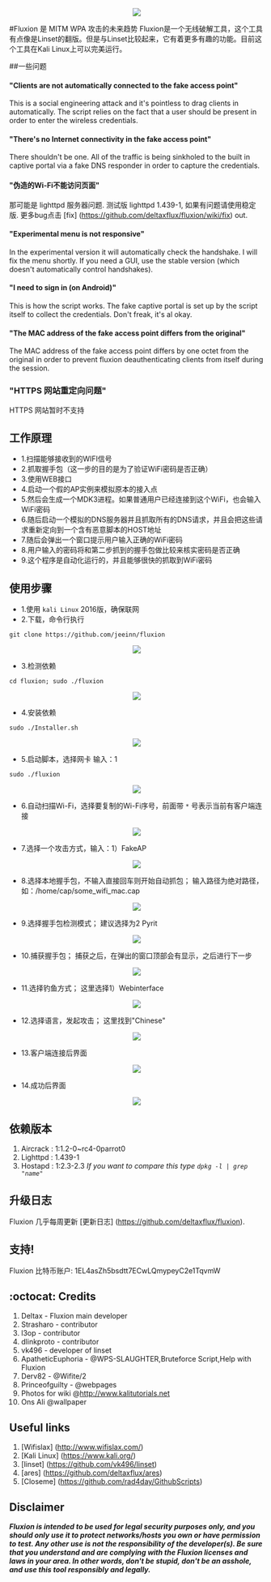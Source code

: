 <p align="center"><img src="https://github.com/deltaxflux/fluxion/blob/master/logos/logo1.jpg?raw=true" /></p>
#Fluxion 是 MITM WPA 攻击的未来趋势
Fluxion是一个无线破解工具，这个工具有点像是Linset的翻版。但是与Linset比较起来，它有着更多有趣的功能。目前这个工具在Kali Linux上可以完美运行。

##一些问题

#### "Clients are not automatically connected to the fake access point"
This is a social engineering attack and it's pointless to drag clients in automatically. The script relies on the fact that a user should be present in order to enter the wireless credentials.

#### "There's no Internet connectivity in the fake access point"
There shouldn't be one. All of the traffic is being sinkholed to the built in captive portal via a fake DNS responder in order to capture the credentials.

#### "伪造的Wi-Fi不能访问页面"
那可能是 lighttpd 服务器问题. 测试版 lighttpd 1.439-1, 如果有问题请使用稳定版. 更多bug点击 [fix] (https://github.com/deltaxflux/fluxion/wiki/fix) out.

#### "Experimental menu is not responsive"
In the experimental version it will automatically check the handshake. I will fix the menu shortly. If you need a GUI, use the stable version (which doesn't automatically control handshakes).

#### "I need to sign in (on Android)"
This is how the script works. The fake captive portal is set up by the script itself to collect the credentials. Don't freak, it's al okay.

#### "The MAC address of the fake access point differs from the original"
The MAC address of the fake access point differs by one octet from the original in order to prevent fluxion deauthenticating clients from itself during the session. 

### "HTTPS 网站重定向问题"
HTTPS 网站暂时不支持

## 工作原理
* 1.扫描能够接收到的WIFI信号
* 2.抓取握手包（这一步的目的是为了验证WiFi密码是否正确）
* 3.使用WEB接口
* 4.启动一个假的AP实例来模拟原本的接入点
* 5.然后会生成一个MDK3进程。如果普通用户已经连接到这个WiFi，也会输入WiFi密码
* 6.随后启动一个模拟的DNS服务器并且抓取所有的DNS请求，并且会把这些请求重新定向到一个含有恶意脚本的HOST地址
* 7.随后会弹出一个窗口提示用户输入正确的WiFi密码
* 8.用户输入的密码将和第二步抓到的握手包做比较来核实密码是否正确
* 9.这个程序是自动化运行的，并且能够很快的抓取到WiFi密码

## 使用步骤

* 1.使用 `kali Linux` 2016版，确保联网
* 2.下载，命令行执行
```
git clone https://github.com/jeeinn/fluxion
```
<p align="center"><img src="https://camo.githubusercontent.com/b8f731d08542e0ac9a18c3bbe3794c642085b507/68747470733a2f2f342e62702e626c6f6773706f742e636f6d2f2d5442422d4d4a46383379342f563737594c304156564e492f41414141414141414271302f705061392d2d73666f53494a6f356a5a78733261536e666c514939326168464e51434c63422f73313630302f466c7578696f6e2532424769746875622e706e67" /></p>

* 3.检测依赖
```
cd fluxion; sudo ./fluxion
```
<p align="center"><img src="https://camo.githubusercontent.com/20f0cddf1b64213b1f194416ded7f6350e15d607/68747470733a2f2f312e62702e626c6f6773706f742e636f6d2f2d506a5a4c7a4737725641552f563737582d5a48465a47492f41414141414141414271772f485a78516e305035714f383762754b55674b666b5250784f4578544e3635774377434c63422f73313630302f466c7578696f6e253242636865636b253242646570656e64656e636965732e706e67" /></p>

* 4.安装依赖
```
sudo ./Installer.sh
```
<p align="center"><img src="https://camo.githubusercontent.com/3e8d792d4fe1c491d286b158c7169b63b86d14b7/68747470733a2f2f312e62702e626c6f6773706f742e636f6d2f2d39457858502d67643478732f563737596e6939654a47492f41414141414141414272412f2d5f666c41704a6866466356673947464e4a6354456d7161353736574935785251434c63422f73313630302f466c7578696f6e25324242756767792532426170742d676574253242322e706e67" /></p>

* 5.启动脚本，选择网卡 输入：1
```
sudo ./fluxion
```
<p align="center"><img src="https://camo.githubusercontent.com/cd9b9adb4c12e51bb26e2f710fb56e33134c5635/68747470733a2f2f342e62702e626c6f6773706f742e636f6d2f2d616e5974766f53575a44552f563737747973316f3774492f41414141414141414272772f6c383461747838376f4f346c5742636a70746d63764b4c356769474b79624a5451434c63422f73313630302f312532422d25324243686f6f73652532426e6574776f726b253242416461707465722e706e67" /></p>

* 6.自动扫描Wi-Fi，选择要复制的Wi-Fi序号，前面带 `*` 号表示当前有客户端连接
<p align="center"><img src="https://camo.githubusercontent.com/990af93e08db4bdf3011797a1c00100b0336ad0c/68747470733a2f2f322e62702e626c6f6773706f742e636f6d2f2d637850574c4631425663552f563737747a5576565066492f41414141414141414272302f62696b4e6174667962436f526b6e30304933446a37634952364c2d647743695277434c63422f73313630302f332532422d25324243686f6f73652532427468652532427461726765742e706e67" /></p>

* 7.选择一个攻击方式，输入：1）FakeAP
<p align="center"><img src="https://camo.githubusercontent.com/d4957428ebb1c3576292ffbe68598944ea63418c/68747470733a2f2f322e62702e626c6f6773706f742e636f6d2f2d7262616f45736d494a50302f56373774304434463554492f41414141414141414273412f345065716c49545a7754672d472d336a7948635035336b346833685f41526f7241434c63422f73313630302f342d53656c65637425324261747461636b2e706e67" /></p>

* 8.选择本地握手包，不输入直接回车则开始自动抓包；
输入路径为绝对路径，如：/home/cap/some_wifi_mac.cap
<p align="center"><img src="https://camo.githubusercontent.com/2b7f894cfb7b532c7d2bbe3fef5d29d62a774e49/68747470733a2f2f332e62702e626c6f6773706f742e636f6d2f2d794a52777559785f454a772f563737743050426e4949492f41414141414141414273492f4a444a774658624a6f4c67795562797155466c416a37386d51334b416a714b7241434c63422f73313630302f352d48616e647368616b65253242537465702e706e67" /></p>

* 9.选择握手包检测模式；
建议选择为2 Pyrit
<p align="center"><img src="https://camo.githubusercontent.com/43bb8d83ed5a59c22fc00ad4a8ae1461809509fb/68747470733a2f2f342e62702e626c6f6773706f742e636f6d2f2d554e546d4b6a722d4a354d2f56373774304752775a34492f41414141414141414273452f496b3648306f306c4259596a664e557a3376565358674a41354d434b6430423667434c63422f73313630302f362532422d25324253656c656374253242746f6f6c253242616972637261636b2d6e672e706e67" /></p>

* 10.捕获握手包；
捕获之后，在弹出的窗口顶部会有显示，之后进行下一步
<p align="center"><img src="https://camo.githubusercontent.com/c10cf5201c511d3885dfc8045c41e23f454f3eb4/68747470733a2f2f342e62702e626c6f6773706f742e636f6d2f2d67354375746d50367137552f56373774306768554458492f414141414141414142734d2f5435793577345268797041526a347a644978346c546a7a30743237355a6c386241434c63422f73313630302f372532422d25324248616e647368616b652532426361707475726564253235324325324263686f6f7365253242636865636b25324268616e647368616b652e706e67" /></p>

* 11.选择钓鱼方式；
这里选择1）Webinterface
<p align="center"><img src="https://camo.githubusercontent.com/aca0d9c96ec6c888fea54d4fcef78c5f689ad5ab/68747470733a2f2f342e62702e626c6f6773706f742e636f6d2f2d5f6f4f70634445413831592f56373774303742564641492f41414141414141414273512f434f437954315a2d574b67787235495053485845536d414d313175516d62667a77434c63422f73313630302f382532422d253242416674657225324268616e647368616b65253235324325324263686f6f736525324261747461636b2e706e67" /></p>

* 12.选择语言，发起攻击；
这里找到"Chinese"
<p align="center"><img src="https://camo.githubusercontent.com/5fec95df198928da9a9b4434641e50c351ec7d0a/68747470733a2f2f332e62702e626c6f6773706f742e636f6d2f2d7871455a713175474b51412f56373774796771346e2d492f41414141414141414272732f75616c744a6b494b44767349434959647934594675676868426e68663148557667434c63422f73313630302f31302532422d25324246616b6525324241502532426372656174656425324225323533412532424d756c7469706c6525324270726f6365737365732532426174253242776f726b2e706e67" /></p>

* 13.客户端连接后界面
<p align="center"><img src="https://camo.githubusercontent.com/5fec95df198928da9a9b4434641e50c351ec7d0a/68747470733a2f2f332e62702e626c6f6773706f742e636f6d2f2d7871455a713175474b51412f56373774796771346e2d492f41414141414141414272732f75616c744a6b494b44767349434959647934594675676868426e68663148557667434c63422f73313630302f31302532422d25324246616b6525324241502532426372656174656425324225323533412532424d756c7469706c6525324270726f6365737365732532426174253242776f726b2e706e67" /></p>

* 14.成功后界面
<p align="center"><img src="https://camo.githubusercontent.com/bcd7c85bb4608a4df124bc88783f24f410742bbd/68747470733a2f2f332e62702e626c6f6773706f742e636f6d2f2d5261635f31754f43665f4d2f563737747a5247524e74492f41414141414141414272342f3554775948377843744d63716352485574515a3476366632544157505436476a51434c63422f73313630302f31322532422d253242446f6e652e706e67" /></p>

## 依赖版本
1. Aircrack : 1:1.2-0~rc4-0parrot0
2. Lighttpd : 1.439-1
3. Hostapd  : 1:2.3-2.3 _If you want to compare this type `dpkg -l | grep "name"`_

## 升级日志
Fluxion 几乎每周更新 [更新日志] (https://github.com/deltaxflux/fluxion).

## 支持!
Fluxion 比特币账户: 1EL4asZh5bsdtt7ECwLQmypeyC2e1TqvmW


## :octocat: Credits
1. Deltax - Fluxion main developer
2. Strasharo - contributor
3. l3op - contributor
4. dlinkproto - contributor
5. vk496 - developer of linset
6. ApatheticEuphoria - @WPS-SLAUGHTER,Bruteforce Script,Help with Fluxion
7. Derv82 - @Wifite/2
8. Princeofguilty - @webpages
9. Photos for wiki @http://www.kalitutorials.net
10. Ons Ali @wallpaper

## Useful links
 1. [Wifislax] (http://www.wifislax.com/)
 2. [Kali Linux] (https://www.kali.org/)
 3. [linset] (https://github.com/vk496/linset)
 4. [ares] (https://github.com/deltaxflux/ares)
 5. [Closeme] (https://github.com/rad4day/GithubScripts)

## Disclaimer

***Fluxion is intended to be used for legal security purposes only, and you should only use it to protect networks/hosts you own or have permission to test. Any other use is not the responsibility of the developer(s).  Be sure that you understand and are complying with the Fluxion licenses and laws in your area.  In other words, don't be stupid, don't be an asshole, and use this tool responsibly and legally.***
